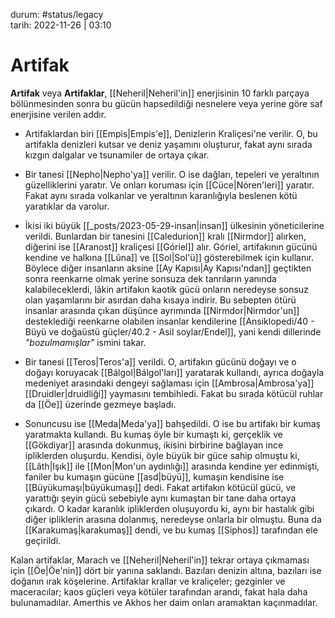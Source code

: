 durum: #status/legacy  
tarih: 2022-11-26 | 03:10
# Artifak
**Artifak** veya **Artifaklar**, [[Neheril|Neheril'in]] enerjisinin 10 farklı parçaya bölünmesinden sonra bu gücün hapsedildiği nesnelere veya yerine göre saf enerjisine verilen addır. 

* Artifaklardan biri [[Empis|Empis'e]], Denizlerin Kraliçesi'ne verilir. O, bu artifakla denizleri kutsar ve deniz yaşamını oluşturur, fakat aynı sırada kızgın dalgalar ve tsunamiler de ortaya çıkar.

- Bir tanesi [[Nepho|Nepho'ya]] verilir. O ise dağları, tepeleri ve yeraltının güzelliklerini yaratır. Ve onları koruması için [[Cüce|Nóren'leri]] yaratır. Fakat aynı sırada volkanlar ve yeraltının karanlığıyla beslenen kötü yaratıklar da varolur.

- İkisi iki büyük [[_posts/2023-05-29-insan|insan]] ülkesinin yöneticilerine verildi. Bunlardan bir tanesini [[Caledurion]] kralı [[Nirmdor]] alırken, diğerini ise [[Aranost]] kraliçesi [[Góriel]] alır. Góriel, artifakının gücünü kendine ve halkına [[Lûna]] ve [[Sol|Sol'ü]] gösterebilmek için kullanır. Böylece diğer insanların aksine [[Ay Kapısı|Ay Kapısı'ndan]] geçtikten sonra reenkarne olmak yerine sonsuza dek tanrıların yanında kalabileceklerdi, lâkin artifakın kaotik gücü onların neredeyse sonsuz olan yaşamlarını bir asırdan daha kısaya indirir. Bu sebepten ötürü insanlar arasında çıkan düşünce ayrımında [[Nirmdor|Nirmdor'un]] desteklediği reenkarne olabilen insanlar kendilerine [[Ansiklopedi/40 - Büyü ve doğaüstü güçler/40.2 - Asil soylar/Endel]], yani kendi dillerinde *"bozulmamışlar"* ismini takar.

- Bir tanesi [[Teros|Teros'a]] verildi. O, artifakın gücünü doğayı ve o doğayı koruyacak [[Bálgol|Bálgol'ları]] yaratarak kullandı, ayrıca doğayla medeniyet arasındaki dengeyi sağlaması için  [[Ambrosa|Ambrosa'ya]] [[Druidler|druidliği]] yaymasını tembihledi. Fakat bu sırada kötücül ruhlar da [[Öe]] üzerinde gezmeye başladı.

- Sonuncusu ise [[Meda|Meda'ya]] bahşedildi. O ise bu artifakı bir kumaş yaratmakta kullandı. Bu kumaş öyle bir kumaştı ki, gerçeklik ve [[Gökdiyar]] arasında dokunmuş, ikisini birbirine bağlayan ince ipliklerden oluşurdu. Kendisi, öyle büyük bir güce sahip olmuştu ki, [[Lâth|Işık]] ile [[Mon|Mon'un aydınlığı]] arasında kendine yer edinmişti, faniler bu kumaşın gücüne [[asd|büyü]], kumaşın kendisine ise [[Büyükumaşı|büyükumaşı]] dedi. Fakat artifakın kötücül gücü, ve yarattığı şeyin gücü sebebiyle aynı kumaştan bir tane daha ortaya çıkardı. O kadar karanlık ipliklerden oluşuyordu ki, aynı bir hastalık gibi diğer ipliklerin arasına dolanmış, neredeyse onlarla bir olmuştu. Buna da [[Karakumaş|karakumaş]] dendi, ve bu kumaş [[Siphos]] tarafından ele geçirildi.

Kalan artifaklar, Marach ve [[Neheril|Neheril'in]] tekrar ortaya çıkmaması için [[Öe|Öe'nin]] dört bir yanına saklandı. Bazıları denizin altına, bazıları ise doğanın ırak köşelerine. Artifaklar krallar ve kraliçeler; gezginler ve maceracılar; kaos güçleri veya kötüler tarafından arandı, fakat hala daha bulunamadılar. Amerthis ve Akhos her daim onları aramaktan kaçınmadılar. 